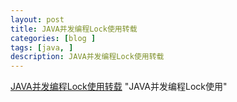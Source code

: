 ```yaml
---
layout: post
title: JAVA并发编程Lock使用转载
categories: [blog ]
tags: [java, ]
description: JAVA并发编程Lock使用转载
---
```


[JAVA并发编程Lock使用转载][d5df80ba] "JAVA并发编程Lock使用"

  [d5df80ba]: http://easygeek.com.cn/article/jQZVb2.html "JAVA并发编程Lock使用转载"

